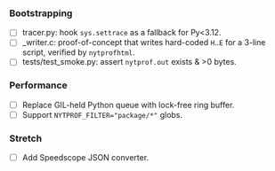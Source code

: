 ### Bootstrapping
- [ ] tracer.py: hook `sys.settrace` as a fallback for Py<3.12.
- [ ] _writer.c: proof-of-concept that writes hard-coded `H`..`E` for a
      3-line script, verified by `nytprofhtml`.
- [ ] tests/test_smoke.py: assert `nytprof.out` exists & >0 bytes.

### Performance
- [ ] Replace GIL-held Python queue with lock-free ring buffer.
- [ ] Support `NYTPROF_FILTER="package/*"` globs.

### Stretch
- [ ] Add Speedscope JSON converter.
